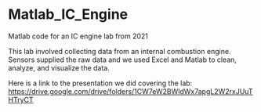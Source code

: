 # Matlab_IC_Engine
Matlab code for an IC engine lab from 2021

This lab involved collecting data from an internal combustion engine. Sensors supplied the raw data and we used Excel and Matlab to clean, analyze, and visualize
the data.

Here is a link to the presentation we did covering the lab: https://drive.google.com/drive/folders/1CW7eW2BWldWx7apgL2W2rxJUuTHTryCT 
